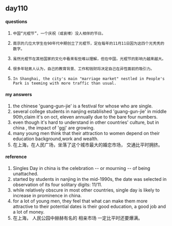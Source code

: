 ## day110

#### questions 

1.     中国“光棍节”，一个庆祝（或哀嚎）没人相伴的节日。

2.     南京的几位大学生在90年代中期创立了光棍节，定在每年的11月11日因为这四个光秃秃的数字。

3.     虽然光棍节在其他国家的文化中看来有些难以理解，但在中国，光棍节的影响力越来越大。

4.     很多年轻男人认为，自己的教育背景、工作和钱财将决定自己在异性面前的吸引力。

5.     In Shanghai, the city's main "marriage market" nestled in People's Park is teeming with more traffic than usual. 

#### my answers

1. the chinese 'guang-gun-jie' is a festival for whose who are single.
2. several college students in nanjing established 'guang-gun-jie' in middle 90th,claim it's on oct, eleven annually due to the bare four numbers.
3. even though it's hard to understand in other countries' culture, but in china , the impact of 'ggj' are growing.
4. many young men think that their attraction to women depend on their education background,work and wealth.
5. 在上海，在人民广场，坐落了这个城市最大的婚恋市场， 交通比平时拥挤。


#### reference 

1. Singles Day in china is the celebration -- or mourning -- of being unattached.
2. started by students in nanjing in the mid-1990s, the date was selected in observation of its four solitary digits: 11/11.
3. while relatively obscure in most other countries, single day is likely to increase in prominence in china.
4. for a lot of young men, they feel that what can make them more attractive to their potential dates is their good education, a good job and a lot of money.
5. 在上海， 人民公园中赫赫有名的 相亲市场 一定比平时还要爆满。
